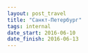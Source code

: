 ```yaml
---
layout: post_travel
title: "Санкт-Петербург"
tags: internal
date_start: 2016-06-10
date_finish: 2016-06-13
---
```

